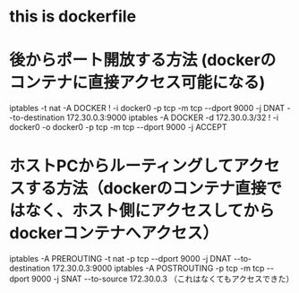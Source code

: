 # this is dockerfile

# 後からポート開放する方法 (dockerのコンテナに直接アクセス可能になる)
iptables -t nat -A DOCKER ! -i docker0 -p tcp -m tcp --dport 9000 -j DNAT --to-destination 172.30.0.3:9000
iptables -A DOCKER -d 172.30.0.3/32 ! -i docker0 -o docker0 -p tcp -m tcp --dport 9000 -j ACCEPT


# ホストPCからルーティングしてアクセスする方法（dockerのコンテナ直接ではなく、ホスト側にアクセスしてからdockerコンテナへアクセス）  
iptables -A PREROUTING -t nat -p tcp --dport 9000 -j DNAT --to-destination 172.30.0.3:9000
iptables -A POSTROUTING -p tcp -m tcp --dport 9000 -j SNAT --to-source 172.30.0.3 （これはなくてもアクセスできた）
